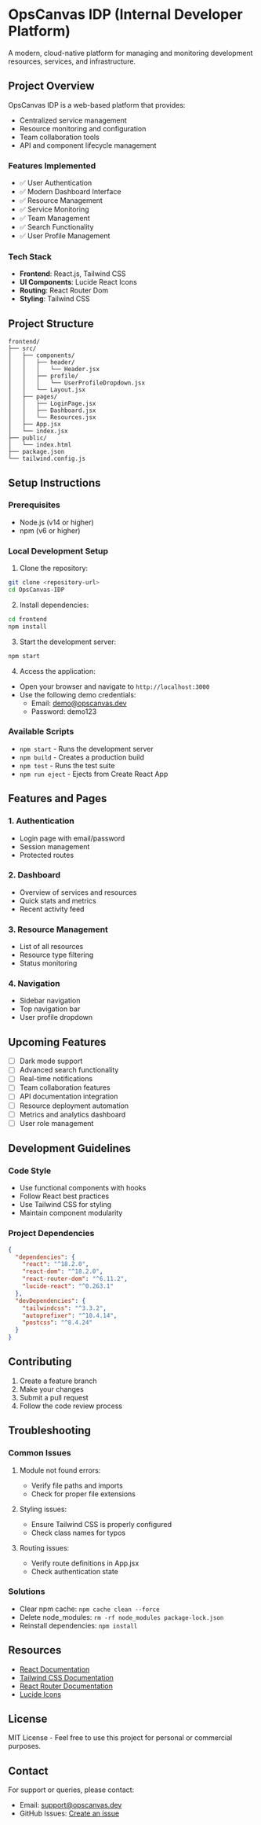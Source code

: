 # OpsCanvas IDP (Internal Developer Platform)

A modern, cloud-native platform for managing and monitoring development resources, services, and infrastructure.

## Project Overview

OpsCanvas IDP is a web-based platform that provides:
- Centralized service management
- Resource monitoring and configuration
- Team collaboration tools
- API and component lifecycle management

### Features Implemented
- ✅ User Authentication
- ✅ Modern Dashboard Interface
- ✅ Resource Management
- ✅ Service Monitoring
- ✅ Team Management
- ✅ Search Functionality
- ✅ User Profile Management

### Tech Stack
- **Frontend**: React.js, Tailwind CSS
- **UI Components**: Lucide React Icons
- **Routing**: React Router Dom
- **Styling**: Tailwind CSS

## Project Structure
```plaintext
frontend/
├── src/
│   ├── components/
│   │   ├── header/
│   │   │   └── Header.jsx
│   │   ├── profile/
│   │   │   └── UserProfileDropdown.jsx
│   │   └── Layout.jsx
│   ├── pages/
│   │   ├── LoginPage.jsx
│   │   ├── Dashboard.jsx
│   │   └── Resources.jsx
│   ├── App.jsx
│   └── index.jsx
├── public/
│   └── index.html
├── package.json
└── tailwind.config.js
```

## Setup Instructions

### Prerequisites
- Node.js (v14 or higher)
- npm (v6 or higher)

### Local Development Setup

1. Clone the repository:
```bash
git clone <repository-url>
cd OpsCanvas-IDP
```

2. Install dependencies:
```bash
cd frontend
npm install
```

3. Start the development server:
```bash
npm start
```

4. Access the application:
- Open your browser and navigate to `http://localhost:3000`
- Use the following demo credentials:
  - Email: demo@opscanvas.dev
  - Password: demo123

### Available Scripts
- `npm start` - Runs the development server
- `npm build` - Creates a production build
- `npm test` - Runs the test suite
- `npm run eject` - Ejects from Create React App

## Features and Pages

### 1. Authentication
- Login page with email/password
- Session management
- Protected routes

### 2. Dashboard
- Overview of services and resources
- Quick stats and metrics
- Recent activity feed

### 3. Resource Management
- List of all resources
- Resource type filtering
- Status monitoring

### 4. Navigation
- Sidebar navigation
- Top navigation bar
- User profile dropdown

## Upcoming Features
- [ ] Dark mode support
- [ ] Advanced search functionality
- [ ] Real-time notifications
- [ ] Team collaboration features
- [ ] API documentation integration
- [ ] Resource deployment automation
- [ ] Metrics and analytics dashboard
- [ ] User role management

## Development Guidelines

### Code Style
- Use functional components with hooks
- Follow React best practices
- Use Tailwind CSS for styling
- Maintain component modularity

### Project Dependencies
```json
{
  "dependencies": {
    "react": "^18.2.0",
    "react-dom": "^18.2.0",
    "react-router-dom": "^6.11.2",
    "lucide-react": "^0.263.1"
  },
  "devDependencies": {
    "tailwindcss": "^3.3.2",
    "autoprefixer": "^10.4.14",
    "postcss": "^8.4.24"
  }
}
```

## Contributing
1. Create a feature branch
2. Make your changes
3. Submit a pull request
4. Follow the code review process

## Troubleshooting

### Common Issues
1. Module not found errors:
   - Verify file paths and imports
   - Check for proper file extensions

2. Styling issues:
   - Ensure Tailwind CSS is properly configured
   - Check class names for typos

3. Routing issues:
   - Verify route definitions in App.jsx
   - Check authentication state

### Solutions
- Clear npm cache: `npm cache clean --force`
- Delete node_modules: `rm -rf node_modules package-lock.json`
- Reinstall dependencies: `npm install`

## Resources
- [React Documentation](https://reactjs.org/)
- [Tailwind CSS Documentation](https://tailwindcss.com/)
- [React Router Documentation](https://reactrouter.com/)
- [Lucide Icons](https://lucide.dev/)

## License
MIT License - Feel free to use this project for personal or commercial purposes.

## Contact
For support or queries, please contact:
- Email: support@opscanvas.dev
- GitHub Issues: [Create an issue](https://github.com/yourusername/opscanvas-idp/issues)